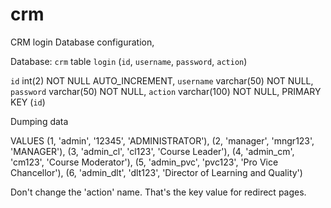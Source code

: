# crm
CRM login 
Database configuration,

Database: `crm`
table `login` (`id`, `username`, `password`, `action`)

`id` int(2) NOT NULL AUTO_INCREMENT,
  `username` varchar(50) NOT NULL,
  `password` varchar(50) NOT NULL,
  `action` varchar(100) NOT NULL,
  PRIMARY KEY (`id`)
  
  Dumping data
  
  VALUES
(1, 'admin', '12345', 'ADMINISTRATOR'),
(2, 'manager', 'mngr123', 'MANAGER'),
(3, 'admin_cl', 'cl123', 'Course Leader'),
(4, 'admin_cm', 'cm123', 'Course Moderator'),
(5, 'admin_pvc', 'pvc123', 'Pro Vice Chancellor'),
(6, 'admin_dlt', 'dlt123', 'Director of Learning and Quality')

Don't change the 'action' name. That's the key value for redirect pages. 
